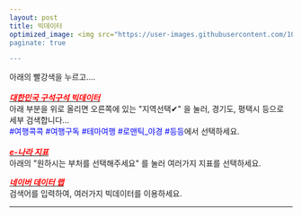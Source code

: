 ```yaml
---
layout: post
title: 빅데이터
optimized_image: <img src="https://user-images.githubusercontent.com/100888733/156720168-df4ab3b1-6086-40dc-85b2-bc18aec38d5a.jpg width="200" height="400"/>
paginate: true

---
```

  
  아래의 빨강색을 누르고.... <br> <br>
 [<span style="color:red">***대한민국 구석구석 빅데이터***</span>](https://korean.visitkorea.or.kr/main/main.do#home)<br>
  아래 부분을 위로 올리면 오른쪽에 있는 "지역선택✔" 을 눌러, 경기도, 평택시 등으로 세부 검색합니다...<br>
  <span style="color:blue">#여행콕콕 #여행구독 #테마여행 #로맨틱_야경 #등등</span>에서 선택하세요. <br> 
 <br>
 [<span style="color:red">***e-나라 지표***</span>](https://www.index.go.kr/potal/idx/keyBord.do)<br>
  아래의 "원하시는 부처를 선택해주세요" 를 눌러 여러가지 지표를 선택하세요.<br>  

 [<span style="color:red">***네이버 데이터 랩***</span>](https://datalab.naver.com/local/trend.naver)<br>
  검색어를 입력하여, 여러가지 빅데이터를 이용하세요.<br> 
  
   
---







